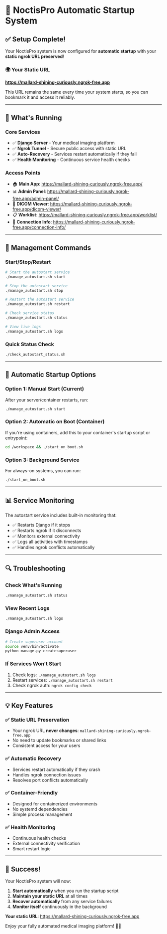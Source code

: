 # 🚀 NoctisPro Automatic Startup System

## ✅ Setup Complete!

Your NoctisPro system is now configured for **automatic startup** with your **static ngrok URL preserved**!

### 🌍 Your Static URL
**https://mallard-shining-curiously.ngrok-free.app**

This URL remains the same every time your system starts, so you can bookmark it and access it reliably.

---

## 🎯 What's Running

### Core Services
- ✅ **Django Server** - Your medical imaging platform
- ✅ **Ngrok Tunnel** - Secure public access with static URL
- ✅ **Auto-Recovery** - Services restart automatically if they fail
- ✅ **Health Monitoring** - Continuous service health checks

### Access Points
- 🏠 **Main App**: https://mallard-shining-curiously.ngrok-free.app/
- 📊 **Admin Panel**: https://mallard-shining-curiously.ngrok-free.app/admin-panel/
- 🏥 **DICOM Viewer**: https://mallard-shining-curiously.ngrok-free.app/dicom-viewer/
- 📋 **Worklist**: https://mallard-shining-curiously.ngrok-free.app/worklist/
- 🔧 **Connection Info**: https://mallard-shining-curiously.ngrok-free.app/connection-info/

---

## 🔧 Management Commands

### Start/Stop/Restart
```bash
# Start the autostart service
./manage_autostart.sh start

# Stop the autostart service  
./manage_autostart.sh stop

# Restart the autostart service
./manage_autostart.sh restart

# Check service status
./manage_autostart.sh status

# View live logs
./manage_autostart.sh logs
```

### Quick Status Check
```bash
./check_autostart_status.sh
```

---

## 🚀 Automatic Startup Options

### Option 1: Manual Start (Current)
After your server/container restarts, run:
```bash
./manage_autostart.sh start
```

### Option 2: Automatic on Boot (Container)
If you're using containers, add this to your container's startup script or entrypoint:
```bash
cd /workspace && ./start_on_boot.sh
```

### Option 3: Background Service
For always-on systems, you can run:
```bash
./start_on_boot.sh
```

---

## 📊 Service Monitoring

The autostart service includes built-in monitoring that:
- ✅ Restarts Django if it stops
- ✅ Restarts ngrok if it disconnects  
- ✅ Monitors external connectivity
- ✅ Logs all activities with timestamps
- ✅ Handles ngrok conflicts automatically

---

## 🔍 Troubleshooting

### Check What's Running
```bash
./manage_autostart.sh status
```

### View Recent Logs
```bash
./manage_autostart.sh logs
```

### Django Admin Access
```bash
# Create superuser account
source venv/bin/activate
python manage.py createsuperuser
```

### If Services Won't Start
1. Check logs: `./manage_autostart.sh logs`
2. Restart services: `./manage_autostart.sh restart`
3. Check ngrok auth: `ngrok config check`

---

## 💡 Key Features

### ✅ Static URL Preservation
- Your ngrok URL **never changes**: `mallard-shining-curiously.ngrok-free.app`
- No need to update bookmarks or shared links
- Consistent access for your users

### ✅ Automatic Recovery
- Services restart automatically if they crash
- Handles ngrok connection issues
- Resolves port conflicts automatically

### ✅ Container-Friendly
- Designed for containerized environments
- No systemd dependencies
- Simple process management

### ✅ Health Monitoring
- Continuous health checks
- External connectivity verification
- Smart restart logic

---

## 🎉 Success!

Your NoctisPro system will now:
1. **Start automatically** when you run the startup script
2. **Maintain your static URL** at all times
3. **Recover automatically** from any service failures
4. **Monitor itself** continuously in the background

**Your static URL**: https://mallard-shining-curiously.ngrok-free.app

Enjoy your fully automated medical imaging platform! 🏥✨